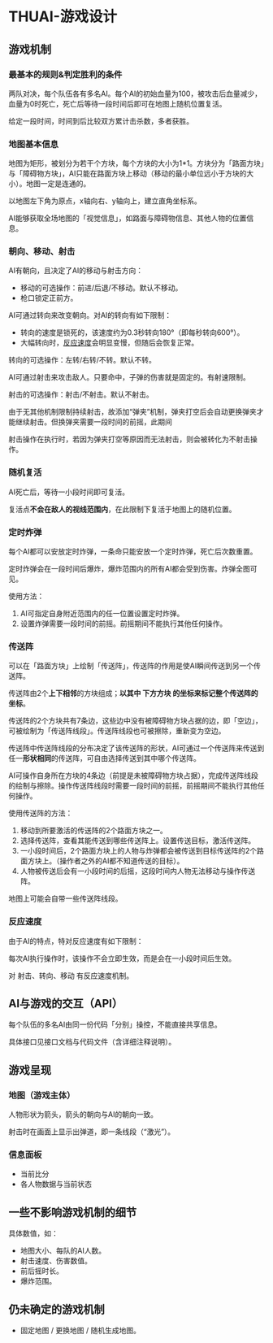 # THUAI-游戏设计

## 游戏机制

### 最基本的规则&判定胜利的条件

两队对决，每个队伍各有多名AI。每个AI的初始血量为100，被攻击后血量减少，血量为0时死亡，死亡后等待一段时间后即可在地图上随机位置复活。

给定一段时间，时间到后比较双方累计击杀数，多者获胜。

### 地图基本信息

地图为矩形，被划分为若干个方块，每个方块的大小为1*1。方块分为「路面方块」与「障碍物方块」，AI只能在路面方块上移动（移动的最小单位远小于方块的大小）。地图一定是连通的。

以地图左下角为原点，x轴向右、y轴向上，建立直角坐标系。

AI能够获取全场地图的「视觉信息」，如路面与障碍物信息、其他人物的位置信息。

### 朝向、移动、射击

AI有朝向，且决定了AI的移动与射击方向：

- 移动的可选操作：前进/后退/不移动。默认不移动。
- 枪口锁定正前方。

AI可通过转向来改变朝向。对AI的转向有如下限制：

- 转向的速度是锁死的，该速度约为0.3秒转向180°（即每秒转向600°）。
- 大幅转向时，[反应速度](#反应速度)会明显变慢，但随后会恢复正常。

转向的可选操作：左转/右转/不转。默认不转。

AI可通过射击来攻击敌人。只要命中，子弹的伤害就是固定的。有射速限制。

射击的可选操作：射击/不射击。默认不射击。

由于无其他机制限制持续射击，故添加“弹夹”机制，弹夹打空后会自动更换弹夹才能继续射击。但换弹夹需要一段时间的前摇，此期间

射击操作在执行时，若因为弹夹打空等原因而无法射击，则会被转化为不射击操作。

### 随机复活

AI死亡后，等待一小段时间即可复活。

复活点**不会在敌人的视线范围内**，在此限制下复活于地图上的随机位置。

### 定时炸弹

每个AI都可以安放定时炸弹，一条命只能安放一个定时炸弹，死亡后次数重置。

定时炸弹会在一段时间后爆炸，爆炸范围内的所有AI都会受到伤害。炸弹全图可见。

使用方法：
1. AI可指定自身附近范围内的任一位置设置定时炸弹。
2. 设置炸弹需要一段时间的前摇。前摇期间不能执行其他任何操作。

### 传送阵

可以在「路面方块」上绘制「传送阵」，传送阵的作用是使AI瞬间传送到另一个传送阵。

传送阵由2个**上下相邻**的方块组成；**以其中 下方方块 的坐标来标记整个传送阵的坐标**。

传送阵的2个方块共有7条边，这些边中没有被障碍物方块占据的边，即「空边」，可被绘制为「传送阵线段」。传送阵线段也可被擦除，重新变为空边。

传送阵中传送阵线段的分布决定了该传送阵的形状，AI可通过一个传送阵来传送到任一**形状相同**的传送阵，可自由选择传送到其中哪个传送阵。

AI可操作自身所在方块的4条边（前提是未被障碍物方块占据），完成传送阵线段的绘制与擦除。操作传送阵线段时需要一段时间的前摇，前摇期间不能执行其他任何操作。

使用传送阵的方法：
1. 移动到所要激活的传送阵的2个路面方块之一。
2. 选择传送阵，查看其能传送到哪些传送阵上。设置传送目标，激活传送阵。
3. 一小段时间后，2个路面方块上的人物与炸弹都会被传送到目标传送阵的2个路面方块上。（操作者之外的AI都不知道传送的目标）。
4. 人物被传送后会有一小段时间的后摇，这段时间内人物无法移动与操作传送阵。

地图上可能会自带一些传送阵线段。

### 反应速度

由于AI的特点，特对反应速度有如下限制：

每次AI执行操作时，该操作不会立即生效，而是会在一小段时间后生效。

对 射击、转向、移动 有反应速度机制。

## AI与游戏的交互（API）

每个队伍的多名AI由同一份代码「分别」操控，不能直接共享信息。

具体接口见接口文档与代码文件（含详细注释说明）。

## 游戏呈现

### 地图（游戏主体）

人物形状为箭头，箭头的朝向与AI的朝向一致。

射击时在画面上显示出弹道，即一条线段（“激光”）。

### 信息面板

- 当前比分
- 各人物数据与当前状态

## 一些不影响游戏机制的细节

具体数值，如：

- 地图大小、每队的AI人数。
- 射击速度、伤害数值。
- 前后摇时长。
- 爆炸范围。

## 仍未确定的游戏机制

- 固定地图 / 更换地图 / 随机生成地图。
